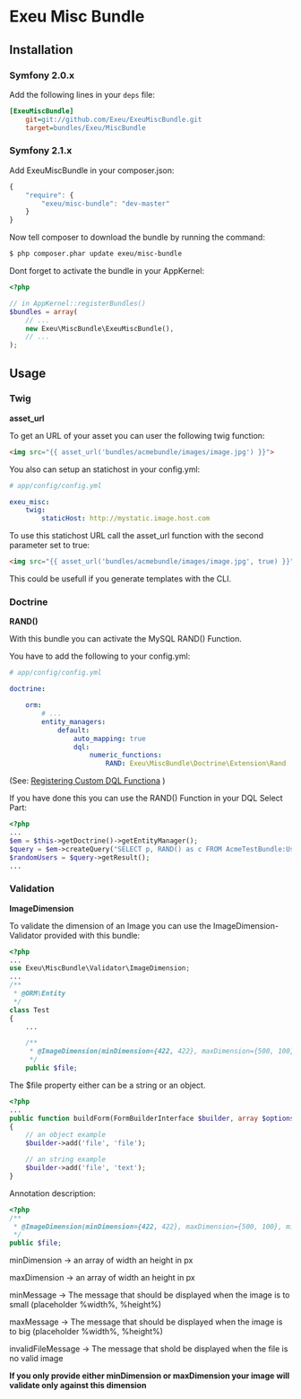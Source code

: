 Exeu Misc Bundle
========================

## Installation

### Symfony 2.0.x

Add the following lines in your `deps` file:

``` ini
[ExeuMiscBundle]
    git=git://github.com/Exeu/ExeuMiscBundle.git
    target=bundles/Exeu/MiscBundle
```

### Symfony 2.1.x

Add ExeuMiscBundle in your composer.json:

```js
{
    "require": {
        "exeu/misc-bundle": "dev-master"
    }
}
```

Now tell composer to download the bundle by running the command:

``` bash
$ php composer.phar update exeu/misc-bundle
```

Dont forget to activate the bundle in your AppKernel:

``` php
<?php

// in AppKernel::registerBundles()
$bundles = array(
    // ...
    new Exeu\MiscBundle\ExeuMiscBundle(),
    // ...
);

```

## Usage ##

### Twig ###

**asset_url**

To get an URL of your asset you can user the following twig function:

``` html
<img src="{{ asset_url('bundles/acmebundle/images/image.jpg') }}">
```

You also can setup an statichost in your config.yml:

``` yaml
# app/config/config.yml

exeu_misc:
    twig:
        staticHost: http://mystatic.image.host.com
```

To use this statichost URL call the asset_url function with the second parameter set to true:

``` html
<img src="{{ asset_url('bundles/acmebundle/images/image.jpg', true) }}">
```

This could be usefull if you generate templates with the CLI.

### Doctrine ###

**RAND()**

With this bundle you can activate the MySQL RAND() Function.

You have to add the following to your config.yml:

``` yaml
# app/config/config.yml

doctrine:

    orm:
        # ...
        entity_managers:
            default:
                auto_mapping: true
                dql:
                    numeric_functions:
                        RAND: Exeu\MiscBundle\Doctrine\Extension\Rand
```

(See: [Registering Custom DQL Functiona](http://symfony.com/doc/current/cookbook/doctrine/custom_dql_functions.html) )

If you have done this you can use the RAND() Function in your DQL Select Part:

``` php
<?php
...
$em = $this->getDoctrine()->getEntityManager();
$query = $em->createQuery("SELECT p, RAND() as c FROM AcmeTestBundle:User p ORDER BY c");
$randomUsers = $query->getResult();
...
```

### Validation ###

**ImageDimension**

To validate the dimension of an Image you can use the ImageDimension-Validator provided with this bundle:

``` php
<?php
...
use Exeu\MiscBundle\Validator\ImageDimension;
...
/**
 * @ORM\Entity
 */
class Test
{
    ...

    /**
     * @ImageDimension(minDimension={422, 422}, maxDimension={500, 100})
     */
    public $file;
```

The $file property either can be a string or an object.

``` php
<?php
...
public function buildForm(FormBuilderInterface $builder, array $options)
{
    // an object example
    $builder->add('file', 'file');

    // an string example
    $builder->add('file', 'text');
}
```
Annotation description:

``` php
<?php
/**
 * @ImageDimension(minDimension={422, 422}, maxDimension={500, 100}, minMessage="The image is to small. At min: %width%x%height%!", maxMessage="The image is to big. At max: %width%x%height%!", invalidFileMessage="The file you provided is no valid image!")
 */
public $file;
```

minDimension -> an array of width an height in px

maxDimension -> an array of width an height in px

minMessage -> The message that should be displayed when the image is to small (placeholder %width%, %height%)

maxMessage -> The message that should be displayed when the image is to big (placeholder %width%, %height%)

invalidFileMessage -> The message that shold be displayed when the file is no valid image

**If you only provide either minDimension or maxDimension your image will validate only against this dimension**